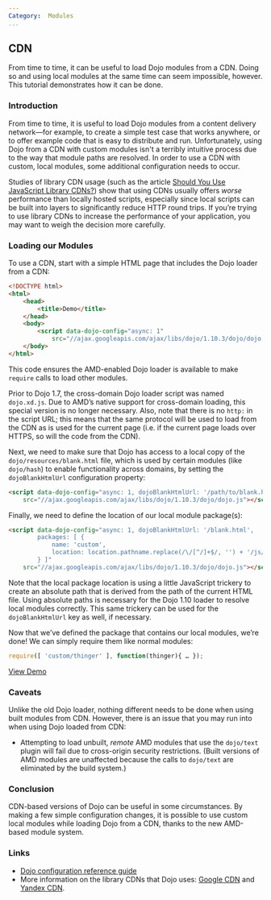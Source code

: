 ```yaml
---
Category:  Modules
...
```


## CDN

From time to time, it can be useful to load Dojo modules from a CDN. Doing so and using local modules at the same time can seem impossible, however. This tutorial demonstrates how it can be done.

### Introduction

From time to time, it is useful to load Dojo modules from a content delivery network—for example, to create a simple test case that works anywhere, or to offer example code that is easy to distribute and run. Unfortunately, using Dojo from a CDN with custom modules isn't a terribly intuitive process due to the way that module paths are resolved. In order to use a CDN with custom, local modules, some additional configuration needs to occur.

Studies of library CDN usage (such as the article [Should You Use JavaScript Library CDNs?](http://zoompf.com/blog/2010/01/should-you-use-javascript-library-cdns)) show that using CDNs usually offers _worse_ performance than locally hosted scripts, especially since local scripts can be built into layers to significantly reduce HTTP round trips. If you’re trying to use library CDNs to increase the performance of your application, you may want to weigh the decision more carefully.

### Loading our Modules

To use a CDN, start with a simple HTML page that includes the Dojo loader from a CDN:

```html
<!DOCTYPE html>
<html>
	<head>
		<title>Demo</title>
	</head>
	<body>
		<script data-dojo-config="async: 1"
			src="//ajax.googleapis.com/ajax/libs/dojo/1.10.3/dojo/dojo.js"></script>
	</body>
</html>
```

This code ensures the AMD-enabled Dojo loader is available to make `require` calls to load other modules.

Prior to Dojo 1.7, the cross-domain Dojo loader script was named `dojo.xd.js`. Due to AMD’s native support for cross-domain loading, this special version is no longer necessary. Also, note that there is no `http:` in the script URL; this means that the same protocol will be used to load from the CDN as is used for the current page (i.e. if the current page loads over HTTPS, so will the code from the CDN).

Next, we need to make sure that Dojo has access to a local copy of the `dojo/resources/blank.html` file, which is used by certain modules (like `dojo/hash`) to enable functionality across domains, by setting the `dojoBlankHtmlUrl` configuration property:

```html
<script data-dojo-config="async: 1, dojoBlankHtmlUrl: '/path/to/blank.html'"
	src="//ajax.googleapis.com/ajax/libs/dojo/1.10.3/dojo/dojo.js"></script>
```

Finally, we need to define the location of our local module package(s):

```html
<script data-dojo-config="async: 1, dojoBlankHtmlUrl: '/blank.html',
		packages: [ {
			name: 'custom',
			location: location.pathname.replace(/\/[^/]+$/, '') + '/js/custom'
		} ]"
	src="//ajax.googleapis.com/ajax/libs/dojo/1.10.3/dojo/dojo.js"></script>
```

Note that the local package location is using a little JavaScript trickery to create an absolute path that is derived from the path of the current HTML file. Using absolute paths is necessary for the Dojo 1.10 loader to resolve local modules correctly. This same trickery can be used for the `dojoBlankHtmlUrl` key as well, if necessary.

Now that we’ve defined the package that contains our local modules, we’re done! We can simply require them like normal modules:

```js
require([ 'custom/thinger' ], function(thinger){ … });
```

<a href="demo/index.html" class="button">View Demo</a>

### Caveats

Unlike the old Dojo loader, nothing different needs to be done when using built modules from CDN. However, there is an issue that you may run into when using Dojo loaded from CDN:

* Attempting to load unbuilt, _remote_ AMD modules that use the `dojo/text` plugin will fail due to cross-origin security restrictions. (Built versions of AMD modules are unaffected because the calls to `dojo/text` are eliminated by the build system.)

### Conclusion

CDN-based versions of Dojo can be useful in some circumstances.  By making a few simple configuration changes, it is possible to use custom local modules while loading Dojo from a CDN, thanks to the new AMD-based module system.

### Links

* [Dojo configuration reference guide](http://dojotoolkit.org/reference-guide/1.10/dojo/_base/config.html)
* More information on the library CDNs that Dojo uses: [Google CDN](http://code.google.com/apis/libraries/devguide.html) and [Yandex CDN](http://api.yandex.ru/jslibs/).
